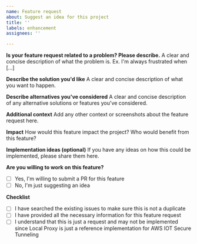 ```yaml
---
name: Feature request
about: Suggest an idea for this project
title: ''
labels: enhancement
assignees: ''

---
```


**Is your feature request related to a problem? Please describe.**
A clear and concise description of what the problem is. Ex. I'm always frustrated when [...]

**Describe the solution you'd like**
A clear and concise description of what you want to happen.

**Describe alternatives you've considered**
A clear and concise description of any alternative solutions or features you've considered.

**Additional context**
Add any other context or screenshots about the feature request here.

**Impact**
How would this feature impact the project? Who would benefit from this feature?

**Implementation ideas (optional)**
If you have any ideas on how this could be implemented, please share them here.

<!--- Go over all the following points, and put an `x` in all the boxes that apply. -->
<!--- If you're unsure about any of these, don't hesitate to ask. We're here to help! -->

**Are you willing to work on this feature?**
- [ ] Yes, I'm willing to submit a PR for this feature
- [ ] No, I'm just suggesting an idea

**Checklist**
- [ ] I have searched the existing issues to make sure this is not a duplicate
- [ ] I have provided all the necessary information for this feature request
- [ ] I understand that this is just a request and may not be implemented since Local Proxy is just a reference implementation for AWS IOT Secure Tunneling

<!-- Thank you for your feature request! We appreciate your input in making our project better. -->